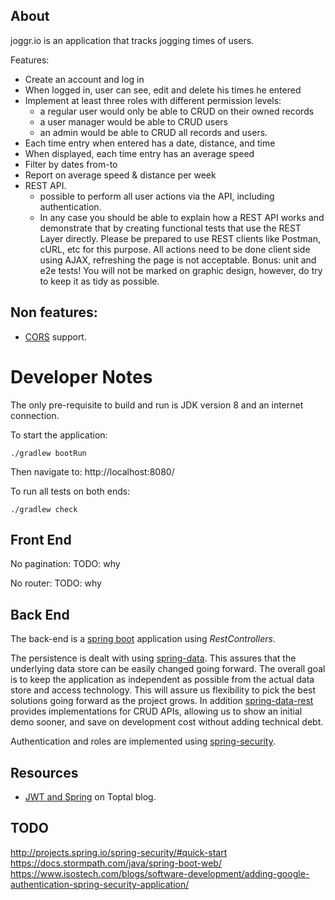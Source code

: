 About
-----

joggr.io is an application that tracks jogging times of users.

Features:
 - Create an account and log in
 - When logged in, user can see, edit and delete his times he entered
 - Implement at least three roles with different permission levels: 
     - a regular user would only be able to CRUD on their owned records
     - a user manager would be able to CRUD users
     - an admin would be able to CRUD all records and users.
- Each time entry when entered has a date, distance, and time
- When displayed, each time entry has an average speed
- Filter by dates from-to
- Report on average speed & distance per week
- REST API. 
  - possible to perform all user actions via the API, including authentication.
  - In any case you should be able to explain how a REST API works and 
    demonstrate that by creating functional tests that use the REST Layer directly. 
    Please be prepared to use REST clients like Postman, cURL, etc for this purpose.
All actions need to be done client side using AJAX, refreshing the page is not acceptable. 
Bonus: unit and e2e tests!
You will not be marked on graphic design, however, do try to keep it as tidy as possible.

Non features:
-------------

- [CORS](https://developer.mozilla.org/en-US/docs/Web/HTTP/Access_control_CORS) support.

Developer Notes
===============

The only pre-requisite to build and run is JDK version 8 and an internet connection.

To start the application:

    ./gradlew bootRun

Then navigate to: http://localhost:8080/

To run all tests on both ends:

    ./gradlew check

Front End
---------

No pagination: TODO: why
 
No router: TODO: why

Back End
--------

The back-end is a [spring boot](https://spring.io/guides/gs/spring-boot/) application
using _RestControllers_. 

The persistence is dealt with using [spring-data](http://projects.spring.io/spring-data/).
This assures that the underlying data store can be easily changed going forward. 
The overall goal is to keep the application as independent as possible from the actual data store and access technology. 
This will assure us flexibility to pick the best solutions going forward as the project grows.
In addition [spring-data-rest](http://docs.spring.io/spring-data/rest/docs/current/reference/html/) provides implementations for CRUD APIs,
allowing us to show an initial demo sooner, and save on development cost without adding technical debt. 

Authentication and roles are implemented using
[spring-security](http://docs.spring.io/spring-security/site/docs/current/reference/htmlsingle).

Resources
---------

- [JWT and Spring](https://www.toptal.com/java/rest-security-with-jwt-spring-security-and-java) on Toptal blog.

TODO
----

http://projects.spring.io/spring-security/#quick-start
https://docs.stormpath.com/java/spring-boot-web/
https://www.isostech.com/blogs/software-development/adding-google-authentication-spring-security-application/

